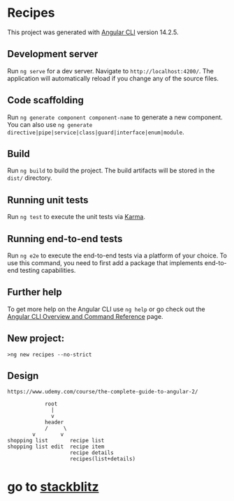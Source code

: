 # Recipes

This project was generated with [Angular CLI](https://github.com/angular/angular-cli) version 14.2.5.

## Development server

Run `ng serve` for a dev server. Navigate to `http://localhost:4200/`. The application will automatically reload if you change any of the source files.

## Code scaffolding

Run `ng generate component component-name` to generate a new component. You can also use `ng generate directive|pipe|service|class|guard|interface|enum|module`.

## Build

Run `ng build` to build the project. The build artifacts will be stored in the `dist/` directory.

## Running unit tests

Run `ng test` to execute the unit tests via [Karma](https://karma-runner.github.io).

## Running end-to-end tests

Run `ng e2e` to execute the end-to-end tests via a platform of your choice. To use this command, you need to first add a package that implements end-to-end testing capabilities.

## Further help

To get more help on the Angular CLI use `ng help` or go check out the [Angular CLI Overview and Command Reference](https://angular.io/cli) page.

## New project:
```>ng new recipes --no-strict```

## Design
```
https://www.udemy.com/course/the-complete-guide-to-angular-2/

			root
			  |
			  v
			header
	      	/	  \
 		v	     v
shopping list	    recipe list
shopping list edit	recipe item
				    recipe details
				    recipes(list+details)
```

# go to [stackblitz](https://stackblitz.com/github/bogdan8z/angular-recipe)